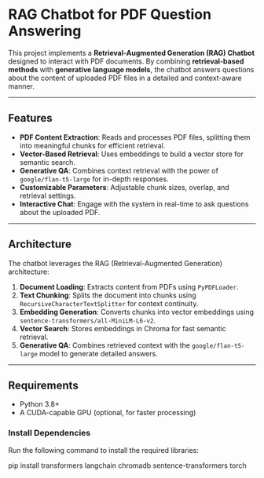 # RAG Chatbot for PDF Question Answering

This project implements a **Retrieval-Augmented Generation (RAG) Chatbot** designed to interact with PDF documents. By combining **retrieval-based methods** with **generative language models**, the chatbot answers questions about the content of uploaded PDF files in a detailed and context-aware manner.

---

## Features

- **PDF Content Extraction**: Reads and processes PDF files, splitting them into meaningful chunks for efficient retrieval.
- **Vector-Based Retrieval**: Uses embeddings to build a vector store for semantic search.
- **Generative QA**: Combines context retrieval with the power of `google/flan-t5-large` for in-depth responses.
- **Customizable Parameters**: Adjustable chunk sizes, overlap, and retrieval settings.
- **Interactive Chat**: Engage with the system in real-time to ask questions about the uploaded PDF.

---

## Architecture

The chatbot leverages the RAG (Retrieval-Augmented Generation) architecture:
1. **Document Loading**: Extracts content from PDFs using `PyPDFLoader`.
2. **Text Chunking**: Splits the document into chunks using `RecursiveCharacterTextSplitter` for context continuity.
3. **Embedding Generation**: Converts chunks into vector embeddings using `sentence-transformers/all-MiniLM-L6-v2`.
4. **Vector Search**: Stores embeddings in Chroma for fast semantic retrieval.
5. **Generative QA**: Combines retrieved context with the `google/flan-t5-large` model to generate detailed answers.

---

## Requirements

- Python 3.8+
- A CUDA-capable GPU (optional, for faster processing)

### Install Dependencies

Run the following command to install the required libraries:

pip install transformers langchain chromadb sentence-transformers torch
